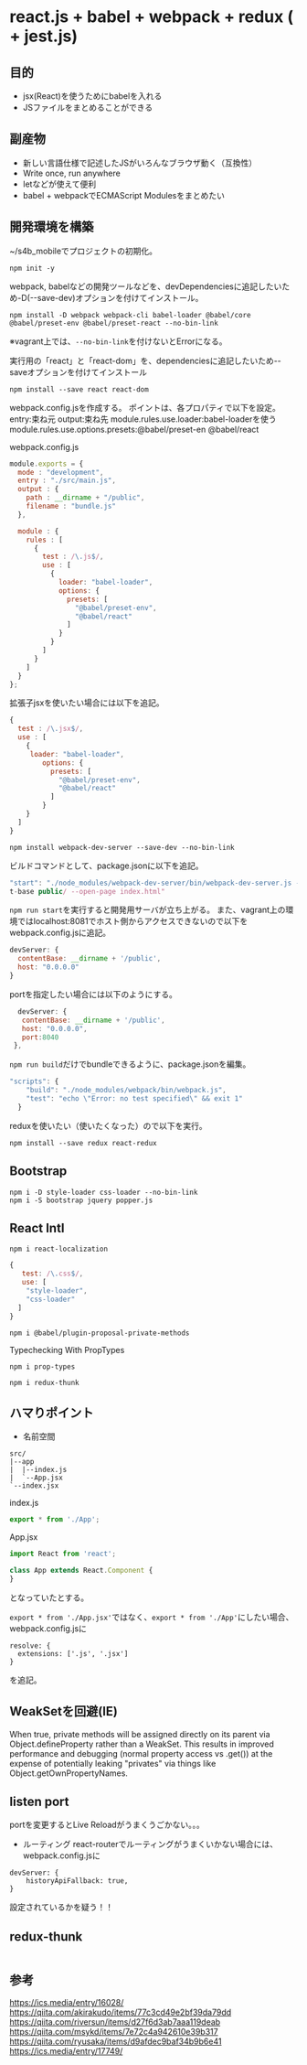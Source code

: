 # react.js + babel + webpack + redux ( + jest.js)

## 目的
- jsx(React)を使うためにbabelを入れる
- JSファイルをまとめることができる

## 副産物
- 新しい言語仕様で記述したJSがいろんなブラウザ動く（互換性）
 - Write once, run anywhere
 - letなどが使えて便利
- babel + webpackでECMAScript Modulesをまとめたい

## 開発環境を構築
~/s4b_mobileでプロジェクトの初期化。
```
npm init -y
```
webpack, babelなどの開発ツールなどを、devDependenciesに追記したいため-D(--save-dev)オプションを付けてインストール。
```
npm install -D webpack webpack-cli babel-loader @babel/core  @babel/preset-env @babel/preset-react --no-bin-link
```
※vagrant上では、`--no-bin-link`を付けないとErrorになる。

実行用の「react」と「react-dom」を、dependenciesに追記したいため--saveオプションを付けてインストール
```
npm install --save react react-dom
```

webpack.config.jsを作成する。
ポイントは、各プロパティで以下を設定。
entry:束ね元
output:束ね先
module.rules.use.loader:babel-loaderを使う
module.rules.use.options.presets:@babel/preset-en @babel/react

webpack.config.js
```javascript
module.exports = {
  mode : "development",
  entry : "./src/main.js",
  output : {
    path : __dirname + "/public",
    filename : "bundle.js"
  },

  module : {
    rules : [
      {
        test : /\.js$/,
        use : [
          {
            loader: "babel-loader",
            options: {
              presets: [
                "@babel/preset-env",
                "@babel/react"
              ]
            }
          }
        ]
      }
    ]
  }
};
```

拡張子jsxを使いたい場合には以下を追記。
```javascript
{
  test : /\.jsx$/,
  use : [
    {
     loader: "babel-loader",
        options: {
          presets: [
            "@babel/preset-env",
            "@babel/react"
          ]
        }
    }
  ]
}
```

```
npm install webpack-dev-server --save-dev --no-bin-link
```
ビルドコマンドとして、package.jsonに以下を追記。
```javascript
"start": "./node_modules/webpack-dev-server/bin/webpack-dev-server.js --hot --inline --watch-content-base --conten
t-base public/ --open-page index.html"
````

`npm run start`を実行すると開発用サーバが立ち上がる。
 また、vagrant上の環境ではlocalhost:8081でホスト側からアクセスできないので以下をwebpack.config.jsに追記。
```javascript
devServer: {
  contentBase: __dirname + '/public',
  host: "0.0.0.0"
}
```
 portを指定したい場合には以下のようにする。
 ```javascript
   devServer: {
    contentBase: __dirname + '/public',
    host: "0.0.0.0",
    port:8040
  },
 ```
 
`npm run build`だけでbundleできるように、package.jsonを編集。

```javascript
"scripts": {
    "build": "./node_modules/webpack/bin/webpack.js",
    "test": "echo \"Error: no test specified\" && exit 1"
  }
```

reduxを使いたい（使いたくなった）ので以下を実行。
 ```
 npm install --save redux react-redux
 ```

## Bootstrap
```
npm i -D style-loader css-loader --no-bin-link
npm i -S bootstrap jquery popper.js
```

## React Intl
```
npm i react-localization
```

```javascript
{
   test: /\.css$/,
   use: [
    "style-loader",
    "css-loader"
  ]
}
```

```
npm i @babel/plugin-proposal-private-methods
```

Typechecking With PropTypes
```
npm i prop-types
```

```
npm i redux-thunk
```

## ハマりポイント
* 名前空間
```
src/
|--app
|  |--index.js
|  `--App.jsx
`--index.jsx
```

index.js
```javascript
export * from './App';
```
App.jsx
```javascript
import React from 'react';

class App extends React.Component {
}
```
となっていたとする。

`export * from './App.jsx'`ではなく、`export * from './App'`にしたい場合、
webpack.config.jsに
```
resolve: {
  extensions: ['.js', '.jsx']
}
```
を追記。


## WeakSetを回避(IE)
When true, private methods will be assigned directly on its parent via Object.defineProperty rather than a WeakSet. This results in improved performance and debugging (normal property access vs .get()) at the expense of potentially leaking "privates" via things like Object.getOwnPropertyNames.

## listen port
portを変更するとLive Reloadがうまくうごかない。。。

* ルーティング
react-routerでルーティングがうまくいかない場合には、webpack.config.jsに
```
devServer: {
    historyApiFallback: true,
}
```
設定されているかを疑う！！

## redux-thunk
```

```

## 参考
https://ics.media/entry/16028/  
https://qiita.com/akirakudo/items/77c3cd49e2bf39da79dd  
https://qiita.com/riversun/items/d27f6d3ab7aaa119deab  
https://qiita.com/msykd/items/7e72c4a942610e39b317  
https://qiita.com/ryusaka/items/d9afdec9baf34b9b6e41  
https://ics.media/entry/17749/

